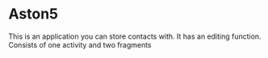 # Aston5

This is an application you can store contacts with. It has an editing function. Consists of one activity and two fragments
